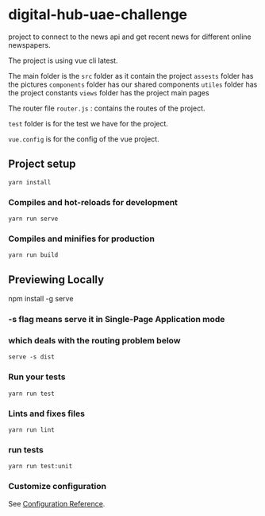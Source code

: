 # digital-hub-uae-challenge

project to connect to the news api and get recent news for different online newspapers.

The project is using vue cli latest.

The main folder is the ``` src ``` folder as it contain the project 
``` assests ``` folder has the pictures
``` components ``` folder has our shared components
``` utiles ``` folder has the project constants 
``` views ``` folder has the project main pages

The router file ``` router.js ``` : contains the routes of the project.

``` test ``` folder is for the test we have for the project.

``` vue.config ``` is for the config of the vue project.


## Project setup
```
yarn install
```

### Compiles and hot-reloads for development
```
yarn run serve
```

### Compiles and minifies for production
```
yarn run build
```
## Previewing Locally
npm install -g serve

### -s flag means serve it in Single-Page Application mode
### which deals with the routing problem below
```
serve -s dist
```

### Run your tests
```
yarn run test
```
### Lints and fixes files
```
yarn run lint
```

### run tests
```
yarn run test:unit
```

### Customize configuration
See [Configuration Reference](https://cli.vuejs.org/config/).

